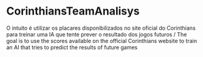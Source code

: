 # CorinthiansTeamAnalisys
O intuito é utilizar os placares disponibilizados no site oficial do Corinthians para treinar uma IA que tente prever o resultado dos jogos futuros / The goal is to use the scores available on the official Corinthians website to train an AI that tries to predict the results of future games
